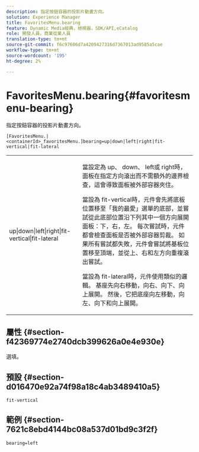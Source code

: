 ```yaml
---
description: 指定按鈕容器的投影片動畫方向。
solution: Experience Manager
title: FavoritesMenu.bearing
feature: Dynamic Media經典，檢視器，SDK/API,eCatalog
role: 開發人員，商業從業人員
translation-type: tm+mt
source-git-commit: f6c97606d7a4209427316d7367013ad9585a5cae
workflow-type: tm+mt
source-wordcount: '195'
ht-degree: 2%

---
```



# FavoritesMenu.bearing{#favoritesmenu-bearing}

指定按鈕容器的投影片動畫方向。

`[FavoritesMenu.|<containerId>_favoritesMenu.]bearing=up|down|left|right|fit-vertical|fit-lateral`

<table id="table_2B109D2F91E64B5382B31921C3780FA5"> 
 <tbody> 
  <tr> 
   <td colname="col1"> <p><span class="codeph"> up|down|left|right|fit-vertical|fit-lateral</span> </p> </td> 
   <td colname="col2"> <p> 當設定為<span class="codeph"> up</span>、<span class="codeph"> down</span>、<span class="codeph"> left</span>或<span class="codeph"> right</span>時，面板在指定方向滾出而不需額外的邊界檢查，這會導致面板被外部容器夾住。 </p> <p>當設為<span class="codeph"> fit-vertical</span>時，元件會先將底板位置移至「我的最愛」選單的底部，並嘗試從此底部位置沿下列其中一個方向展開面板：下，右，左。 每次嘗試時，元件都會檢查面板是否被外部容器剪裁。 如果所有嘗試都失敗，元件會嘗試將基板位置移至頂端，並從上、右和左方向重複滾出嘗試。 </p> <p>當設為<span class="codeph"> fit-lateral</span>時，元件使用類似的邏輯。 基座先向右移動，向右、向下、向上展開。 然後，它把底座向左移動，向左、向下和向上展開。 </p> </td> 
  </tr> 
 </tbody> 
</table>

## 屬性 {#section-f42369774e2740dcb399626a0e4e930e}

選填。

## 預設 {#section-d016470e92a74f98a18c4ab3489410a5}

`fit-vertical`

## 範例 {#section-7621c8ebd4144bc08a537d01bd9c3f2f}

`bearing=left`

